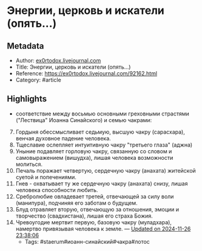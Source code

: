 # Энергии, церковь и искатели (опять...)

## Metadata
- Author: [ex0rtodox.livejournal.com]()
- Title: Энергии, церковь и искатели (опять...)
- Reference: https://ex0rtodox.livejournal.com/92162.html
- Category: #article

## Highlights
- соответствие между восьмью основными греховными страстями ("Лествица" Иоанна Синайского) и семью чакрами:
7. Гордыня обессмысливает седьмую, высшую чакру (сарасхара), венчая духовное падение человека.
6. Тщеславие ослепляет интуитивную чакру "третьего глаза" (аджна)
5. Уныние подавляет горловую чакру, связанную со словом и самовыражением (вишудха), лишая человека возможности молиться.
4. Печаль поражает четвертую, сердечную чакру (анахата) житейской суетой и попечениями.
4. Гнев - охватывает ту же сердечную чакру (анахата) снизу, лишая человека способности любить.
3. Сребролюбие овладевает третей, отвечающей за силу воли (манипура), подчиняя его заботам о будущем.
2. Блуд отравляет вторую, отвечающую за отношения, эмоции и творчество (свадхистана), лишая его страха Божия.
1. Чревоугодие мертвит первую, базовую чакру (муладхара), намертво привязывая человека к земле. — [Updated on 2024-11-26 23:38:06](https://hyp.is/V2M5Gqw2Ee-MALfsrzVK_w/ex0rtodox.livejournal.com/92162.html)
   - Tags: #staerum#иоанн-синайский#чакра#лотос
